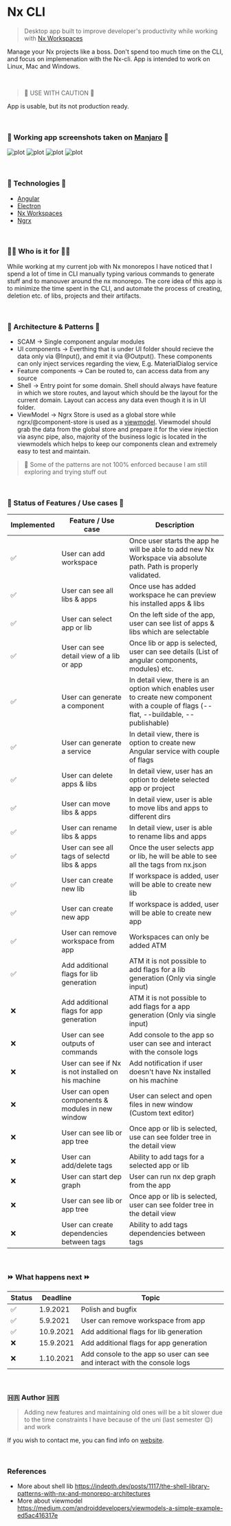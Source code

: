 # Nx CLI 

> Desktop app built to improve developer's productivity while working with [Nx Workspaces](https://nx.dev/)

Manage your Nx projects like a boss. Don't spend too much time on the CLI, and focus on implemenation with the Nx-cli. App is intended to work on Linux, Mac and Windows.

<br>

> :construction: USE WITH CAUTION :construction: 
 
App is usable, but its not production ready. 

<br>

### 🧪 Working app screenshots taken on [Manjaro](https://manjaro.org/) 🧪

![plot](./resources/1.png)
![plot](./resources/2.png)
![plot](./resources/3.png)
![plot](./resources/4.png)


<br>

### 🤖 Technologies 🤖

- [Angular](https://angular.io/)
- [Electron](https://www.electronjs.org/)
- [Nx Workspaces](https://nx.dev/)
- [Ngrx](https://ngrx.io/)

<br>

### 👨‍💻 Who is it for 👨‍💻

While working at my current job with Nx monorepos I have noticed that I spend a lot of time in CLI manually typing various commands to generate stuff and to manouver around the nx monorepo. The core idea of this app is to minimize the time spent in the CLI, and automate the process of creating, deletion etc. of libs, projects and their artifacts.

<br>

### :office: Architecture & Patterns :office:

- SCAM -> Single component angular modules
- UI components -> Everthing that is under UI folder should recieve the data only via @Input(), and emit it via @Output(). These components can only inject services regarding the view, E.g. MaterialDialog service 
- Feature components -> Can be routed to, can access data from any source 
- Shell -> Entry point for some domain. Shell should always have feature in which we store routes, and layout which should be the layout for the current domain. Layout can access any data even though it is in UI folder.
- ViewModel -> Ngrx Store is used as a global store while ngrx/@component-store is used as a [viewmodel](https://developer.android.com/topic/libraries/architecture/viewmodel). Viewmodel should grab the data from the global store and prepare it for the view injection via async pipe, also, majority of the business logic is located in the viewmodels which helps to keep our components clean and extremely easy to test and maintain.

> :construction: Some of the patterns are not 100% enforced because I am still exploring and trying stuff out

<br>

### :construction: Status of Features / Use cases :construction:

| Implemented      | Feature / Use case    | Description |
| ----------- | ----------- | ----------- |
| :white_check_mark: | User can add workspace | Once user starts the app he will be able to add new Nx Workspace via absolute path. Path is properly validated.       |
| :white_check_mark: | User can see all libs & apps  | Once use has added workspace he can preview his installed apps & libs |
| :white_check_mark: | User can select app or lib  | On the left side of the app, user can see list of apps & libs which are selectable |
| :white_check_mark: | User can see detail view of a lib or app | Once lib or app is selected, user can see details (List of angular components, modules) etc. |
| :white_check_mark: | User can generate a component  | In detail view, there is an option which enables user to create new component with a couple of flags (--flat, --buildable, --publishable) |
| :white_check_mark: | User can generate a service  | In detail view, there is option to create new Angular service with couple of flags |
| :white_check_mark: | User can delete apps & libs  | In detail view, user has an option to delete selected app or project |
| :white_check_mark: | User can move libs & apps  | In detail view, user is able to move libs and apps to different dirs |
| :white_check_mark: | User can rename libs & apps  | In detail view, user is able to rename libs and apps |
| :white_check_mark: | User can see all tags of selectd libs & apps  | Once the user selects app or lib, he will be able to see all the tags from nx.json |
| :white_check_mark: | User can create new lib | If workspace is added, user will be able to create new lib |
| :white_check_mark: | User can create new app | If workspace is added, user will be able to create new app |
| :white_check_mark: | User can remove workspace from app | Workspaces can only be added ATM |
| :white_check_mark: | Add additional flags for lib generation | ATM it is not possible to add flags for a lib generation (Only via single input) |
| :x: | Add additional flags for app generation | ATM it is not possible to add flags for a app generation (Only via single input) |
| :x: | User can see outputs of commands | Add console to the app so user can see and interact with the console logs |
| :x: | User can see if Nx is not installed on his machine | Add notification if user doesn't have Nx installed on his machine |
| :x: | User can open components & modules in new window | User can select and open files in new window (Custom text editor) |
| :x: | User can see lib or app tree | Once app or lib is selected, use can see folder tree in the detail view |
| :x: | User can add/delete tags | Ability to add tags for a selected app or lib |
| :x: | User can start dep graph | User can run nx dep graph from the app |
| :x: | User can see lib or app tree | Once app or lib is selected, user can see folder tree in the detail view |
| :x: | User can create dependencies between tags | Ability to add tags dependencies between tags |


<br>

### ⏩ What happens next ⏩

| Status | Deadline | Topic |
| ----------- | ----------- | ----------- |
| :white_check_mark: | 1.9.2021 | Polish and bugfix |
| :white_check_mark: | 5.9.2021 | User can remove workspace from app |
| :white_check_mark: | 10.9.2021 | Add additional flags for lib generation |
| :x: | 15.9.2021 | Add additional flags for app generation |
| :x: | 1.10.2021 | Add console to the app so user can see and interact with the console logs |


<br>


### 🇭🇷 Author 🇭🇷

> Adding new features and maintaining old ones will be a bit slower due to the time constraints I have because of the uni (last semester :relieved:) and work

If you wish to contact me, you can find info on [website](https://www.fcurkovic.eu/).

<br>

### References

- More about shell lib https://indepth.dev/posts/1117/the-shell-library-patterns-with-nx-and-monorepo-architectures
- More about viewmodel https://medium.com/androiddevelopers/viewmodels-a-simple-example-ed5ac416317e

<br>


